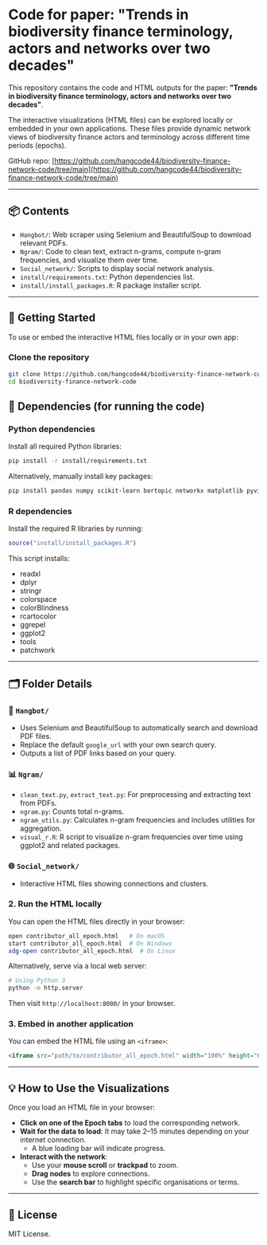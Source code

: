 # Code for paper: "Trends in biodiversity finance terminology, actors and networks over two decades"

This repository contains the code and HTML outputs for the paper:
**"Trends in biodiversity finance terminology, actors and networks over two decades"**.

The interactive visualizations (HTML files) can be explored locally or embedded in your own applications. These files provide dynamic network views of biodiversity finance actors and terminology across different time periods (epochs).

GitHub repo: [https://github.com/hangcode44/biodiversity-finance-network-code/tree/main](https://github.com/hangcode44/biodiversity-finance-network-code/tree/main)

---

## 📦 Contents

- `Hangbot/`: Web scraper using Selenium and BeautifulSoup to download relevant PDFs.
- `Ngram/`: Code to clean text, extract n-grams, compute n-gram frequencies, and visualize them over time.
- `Social_network/`: Scripts to display social network analysis.
- `install/requirements.txt`: Python dependencies list.
- `install/install_packages.R`: R package installer script.

---

## 🚀 Getting Started

To use or embed the interactive HTML files locally or in your own app:

### Clone the repository
```bash
git clone https://github.com/hangcode44/biodiversity-finance-network-code.git
cd biodiversity-finance-network-code
```



## 🧰 Dependencies (for running the code)

### Python dependencies
Install all required Python libraries:
```bash
pip install -r install/requirements.txt
```

Alternatively, manually install key packages:
```bash
pip install pandas numpy scikit-learn bertopic networkx matplotlib pyvis beautifulsoup4 selenium tqdm nltk word_forms PyPDF2
```

### R dependencies
Install the required R libraries by running:
```r
source("install/install_packages.R")
```

This script installs:
- readxl
- dplyr
- stringr
- colorspace
- colorBlindness
- rcartocolor
- ggrepel
- ggplot2
- tools
- patchwork

---

## 🗂 Folder Details

### 🔎 `Hangbot/`
- Uses Selenium and BeautifulSoup to automatically search and download PDF files.
- Replace the default `google_url` with your own search query.
- Outputs a list of PDF links based on your query.

### 📊 `Ngram/`
- `clean_text.py`, `extract_text.py`: For preprocessing and extracting text from PDFs.
- `ngram.py`: Counts total n-grams.
- `ngram_utils.py`: Calculates n-gram frequencies and includes utilities for aggregation.
- `visual_r.R`: R script to visualize n-gram frequencies over time using ggplot2 and related packages.

### 🌐 `Social_network/`
- Interactive HTML files showing connections and clusters.
### 2. Run the HTML locally
You can open the HTML files directly in your browser:
```bash
open contributor_all_epoch.html   # On macOS
start contributor_all_epoch.html  # On Windows
xdg-open contributor_all_epoch.html  # On Linux
```

Alternatively, serve via a local web server:
```bash
# Using Python 3
python -m http.server
```
Then visit `http://localhost:8000/` in your browser.

### 3. Embed in another application
You can embed the HTML file using an `<iframe>`:
```html
<iframe src="path/to/contributor_all_epoch.html" width="100%" height="600px"></iframe>
```

---

## 💡 How to Use the Visualizations

Once you load an HTML file in your browser:

- **Click on one of the Epoch tabs** to load the corresponding network.
- **Wait for the data to load**: It may take 2–15 minutes depending on your internet connection.
  - A blue loading bar will indicate progress.
- **Interact with the network**:
  - Use your **mouse scroll** or **trackpad** to zoom.
  - **Drag nodes** to explore connections.
  - Use the **search bar** to highlight specific organisations or terms.

---

## 📜 License
MIT License.

